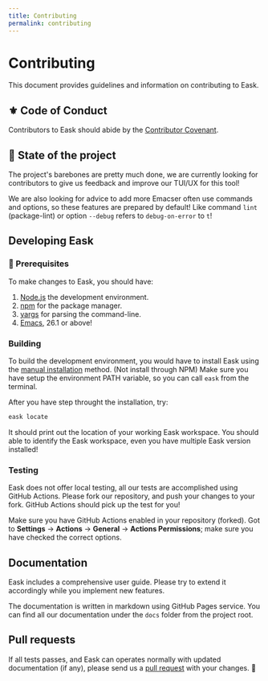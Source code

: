 ```yaml
---
title: Contributing
permalink: contributing
---
```


# Contributing

This document provides guidelines and information on contributing to Eask.

## ⚜️ Code of Conduct

Contributors to Eask should abide by the [Contributor Covenant](https://www.contributor-covenant.org/version/1/4/code-of-conduct).

## 📂 State of the project

The project's barebones are pretty much done, we are currently looking for
contributors to give us feedback and improve our TUI/UX for this tool!

We are also looking for advice to add more Emacser often use commands and
options, so these features are prepared by default! Like command `lint` 
(package-lint) or option `--debug` refers to `debug-on-error` to `t`!

## Developing Eask

### 🚩 Prerequisites

To make changes to Eask, you should have:

1. [Node.js](https://nodejs.org/en/) the development environment.
2. [npm](https://www.npmjs.com/) for the package manager.
3. [yargs](https://github.com/yargs/yargs) for parsing the command-line.
4. [Emacs](https://www.gnu.org/software/emacs/), 26.1 or above!

### Building

To build the development environment, you would have to install Eask using
the [manual installation](https://emacs-eask.github.io/eask/installation#-manual-installation)
method. (Not install through NPM) Make sure you have setup the environment
PATH variable, so you can call `eask` from the terminal.

After you have step throught the installation, try:

```sh
eask locate
```

It should print out the location of your working Eask workspace. You should
able to identify the Eask workspace, even you have multiple Eask version
installed!

### Testing

Eask does not offer local testing, all our tests are accomplished using GitHub
Actions. Please fork our repository, and push your changes to your fork. GitHub
Actions should pick up the test for you!

Make sure you have GitHub Actions enabled in your repository (forked). Got to
**Settings** -> **Actions** -> **General** -> **Actions Permissions**; make sure
you have checked the correct options.

## Documentation

Eask includes a comprehensive user guide. Please try to extend it accordingly while
you implement new features.

The documentation is written in markdown using GitHub Pages service. You can find all
our documentation under the `docs` folder from the project root.

## Pull requests

If all tests passes, and Eask can operates normally with updated documentation
(if any), please send us a [pull request](https://github.com/emacs-eask/eask/pulls)
with your changes. 🎊
